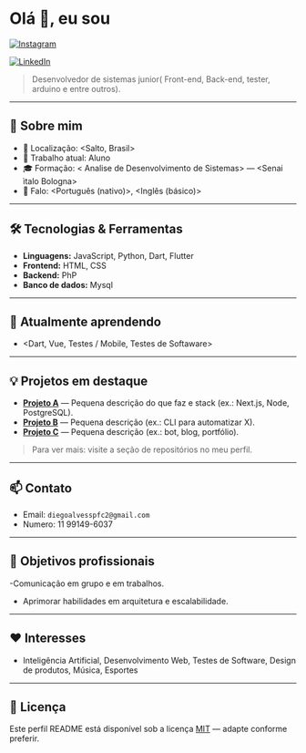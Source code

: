 # Olá 👋, eu sou <Seu Nome>

[![Instagram](https://img.shields.io/badge/-@dieginzx-000000?style=flat&logo=instagram&logoColor=white)](https://instagram.com/dieginzx)


[![LinkedIn](https://img.shields.io/badge/LinkedIn-@Diegoalves-blue)](https://www.linkedin.com/in/diego-alves-302369381/)  

> Desenvolvedor de sistemas junior( Front-end, Back-end, tester, arduino e entre outros).


---

## 🔭 Sobre mim
- 📍 Localização: <Salto, Brasil>
- 💼 Trabalho atual: Aluno
- 🎓 Formação: < Analise de Desenvolvimento de Sistemas> — <Senai ìtalo Bologna>
- 💬 Falo: <Português (nativo)>, <Inglês (básico)>

---

## 🛠️ Tecnologias & Ferramentas
- **Linguagens:** JavaScript, Python, Dart, Flutter
- **Frontend:** HTML, CSS
- **Backend:** PhP
- **Banco de dados:** Mysql
---

## 🌱 Atualmente aprendendo
- <Dart, Vue, Testes / Mobile, Testes de Softaware>

---

## 💡 Projetos em destaque
- **[Projeto A](https://github.com/seuusuario/projeto-a)** — Pequena descrição do que faz e stack (ex.: Next.js, Node, PostgreSQL).  
- **[Projeto B](https://github.com/seuusuario/projeto-b)** — Pequena descrição (ex.: CLI para automatizar X).  
- **[Projeto C](https://github.com/seuusuario/projeto-c)** — Pequena descrição (ex.: bot, blog, portfólio).

> Para ver mais: visite a seção de repositórios no meu perfil.

---

## 📫 Contato
- Email: `diegoalvesspfc2@gmail.com`
- Numero: 11 99149-6037

---

## 🎯 Objetivos profissionais
-Comunicação em grupo e em trabalhos.
- Aprimorar habilidades em arquitetura e escalabilidade.

---

## ❤️ Interesses
- Inteligência Artificial, Desenvolvimento Web, Testes de Software, Design de produtos, Música, Esportes

---

## 🧾 Licença
Este perfil README está disponível sob a licença [MIT](./LICENSE) — adapte conforme preferir.
